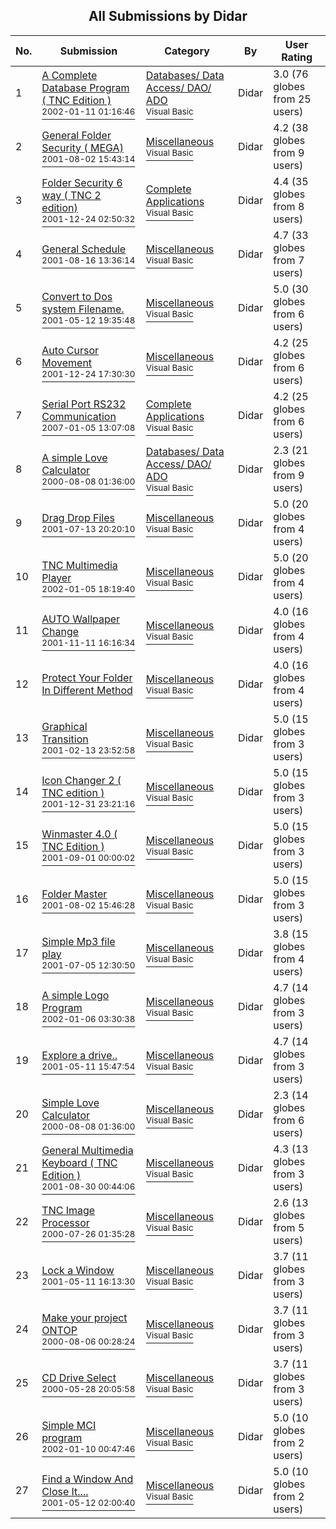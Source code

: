 ﻿<div align="center">

## All Submissions by Didar

</div>

No.  | Submission | Category | By   | User Rating
---- | ---------- | -------- | ---- | -----------
1 | [A Complete Database Program \( TNC Edition \)<br /><sup>2002-01-11 01:16:46</sup>](https://github.com/Planet-Source-Code/didar-a-complete-database-program-tnc-edition__1-25152) | [Databases/ Data Access/ DAO/ ADO<br /><sup>Visual Basic</sup>](../ByCategory/databases-data-access-dao-ado__1-6.md) | Didar | 3.0 (76 globes from 25 users)
2 | [General Folder Security \( MEGA\)<br /><sup>2001-08-02 15:43:14</sup>](https://github.com/Planet-Source-Code/didar-general-folder-security-mega__1-25786) | [Miscellaneous<br /><sup>Visual Basic</sup>](../ByCategory/miscellaneous__1-1.md) | Didar | 4.2 (38 globes from 9 users)
3 | [Folder Security 6 way  \( TNC 2 edition\)<br /><sup>2001-12-24 02:50:32</sup>](https://github.com/Planet-Source-Code/didar-folder-security-6-way-tnc-2-edition__1-25058) | [Complete Applications<br /><sup>Visual Basic</sup>](../ByCategory/complete-applications__1-27.md) | Didar | 4.4 (35 globes from 8 users)
4 | [General Schedule<br /><sup>2001-08-16 13:36:14</sup>](https://github.com/Planet-Source-Code/didar-general-schedule__1-26261) | [Miscellaneous<br /><sup>Visual Basic</sup>](../ByCategory/miscellaneous__1-1.md) | Didar | 4.7 (33 globes from 7 users)
5 | [Convert to Dos system  Filename\.<br /><sup>2001-05-12 19:35:48</sup>](https://github.com/Planet-Source-Code/didar-convert-to-dos-system-filename__1-25099) | [Miscellaneous<br /><sup>Visual Basic</sup>](../ByCategory/miscellaneous__1-1.md) | Didar | 5.0 (30 globes from 6 users)
6 | [Auto Cursor Movement<br /><sup>2001-12-24 17:30:30</sup>](https://github.com/Planet-Source-Code/didar-auto-cursor-movement__1-25105) | [Miscellaneous<br /><sup>Visual Basic</sup>](../ByCategory/miscellaneous__1-1.md) | Didar | 4.2 (25 globes from 6 users)
7 | [Serial Port RS232 Communication<br /><sup>2007-01-05 13:07:08</sup>](https://github.com/Planet-Source-Code/didar-serial-port-rs232-communication__1-67594) | [Complete Applications<br /><sup>Visual Basic</sup>](../ByCategory/complete-applications__1-27.md) | Didar | 4.2 (25 globes from 6 users)
8 | [A simple Love Calculator<br /><sup>2000-08-08 01:36:00</sup>](https://github.com/Planet-Source-Code/didar-a-simple-love-calculator__1-25153) | [Databases/ Data Access/ DAO/ ADO<br /><sup>Visual Basic</sup>](../ByCategory/databases-data-access-dao-ado__1-6.md) | Didar | 2.3 (21 globes from 9 users)
9 | [Drag Drop Files<br /><sup>2001-07-13 20:20:10</sup>](https://github.com/Planet-Source-Code/didar-drag-drop-files__1-25097) | [Miscellaneous<br /><sup>Visual Basic</sup>](../ByCategory/miscellaneous__1-1.md) | Didar | 5.0 (20 globes from 4 users)
10 | [TNC Multimedia Player<br /><sup>2002-01-05 18:19:40</sup>](https://github.com/Planet-Source-Code/didar-tnc-multimedia-player__1-25101) | [Miscellaneous<br /><sup>Visual Basic</sup>](../ByCategory/miscellaneous__1-1.md) | Didar | 5.0 (20 globes from 4 users)
11 | [AUTO Wallpaper Change<br /><sup>2001-11-11 16:16:34</sup>](https://github.com/Planet-Source-Code/didar-auto-wallpaper-change__1-25171) | [Miscellaneous<br /><sup>Visual Basic</sup>](../ByCategory/miscellaneous__1-1.md) | Didar | 4.0 (16 globes from 4 users)
12 | [Protect Your Folder In Different Method<br />](https://github.com/Planet-Source-Code/didar-protect-your-folder-in-different-method__1-25176) | [Miscellaneous<br /><sup>Visual Basic</sup>](../ByCategory/miscellaneous__1-1.md) | Didar | 4.0 (16 globes from 4 users)
13 | [Graphical Transition<br /><sup>2001-02-13 23:52:58</sup>](https://github.com/Planet-Source-Code/didar-graphical-transition__1-25087) | [Miscellaneous<br /><sup>Visual Basic</sup>](../ByCategory/miscellaneous__1-1.md) | Didar | 5.0 (15 globes from 3 users)
14 | [Icon Changer 2 \( TNC edition \)<br /><sup>2001-12-31 23:21:16</sup>](https://github.com/Planet-Source-Code/didar-icon-changer-2-tnc-edition__1-25088) | [Miscellaneous<br /><sup>Visual Basic</sup>](../ByCategory/miscellaneous__1-1.md) | Didar | 5.0 (15 globes from 3 users)
15 | [Winmaster 4\.0 \( TNC Edition \)<br /><sup>2001-09-01 00:00:02</sup>](https://github.com/Planet-Source-Code/didar-winmaster-4-0-tnc-edition__1-25093) | [Miscellaneous<br /><sup>Visual Basic</sup>](../ByCategory/miscellaneous__1-1.md) | Didar | 5.0 (15 globes from 3 users)
16 | [Folder Master<br /><sup>2001-08-02 15:46:28</sup>](https://github.com/Planet-Source-Code/didar-folder-master__1-25785) | [Miscellaneous<br /><sup>Visual Basic</sup>](../ByCategory/miscellaneous__1-1.md) | Didar | 5.0 (15 globes from 3 users)
17 | [Simple Mp3 file play<br /><sup>2001-07-05 12:30:50</sup>](https://github.com/Planet-Source-Code/didar-simple-mp3-file-play__1-25100) | [Miscellaneous<br /><sup>Visual Basic</sup>](../ByCategory/miscellaneous__1-1.md) | Didar | 3.8 (15 globes from 4 users)
18 | [A simple Logo Program<br /><sup>2002-01-06 03:30:38</sup>](https://github.com/Planet-Source-Code/didar-a-simple-logo-program__1-25092) | [Miscellaneous<br /><sup>Visual Basic</sup>](../ByCategory/miscellaneous__1-1.md) | Didar | 4.7 (14 globes from 3 users)
19 | [Explore a drive\.\.<br /><sup>2001-05-11 15:47:54</sup>](https://github.com/Planet-Source-Code/didar-explore-a-drive__1-25098) | [Miscellaneous<br /><sup>Visual Basic</sup>](../ByCategory/miscellaneous__1-1.md) | Didar | 4.7 (14 globes from 3 users)
20 | [Simple Love Calculator<br /><sup>2000-08-08 01:36:00</sup>](https://github.com/Planet-Source-Code/didar-simple-love-calculator__1-25174) | [Miscellaneous<br /><sup>Visual Basic</sup>](../ByCategory/miscellaneous__1-1.md) | Didar | 2.3 (14 globes from 6 users)
21 | [General Multimedia Keyboard \(  TNC Edition \)<br /><sup>2001-08-30 00:44:06</sup>](https://github.com/Planet-Source-Code/didar-general-multimedia-keyboard-tnc-edition__1-25106) | [Miscellaneous<br /><sup>Visual Basic</sup>](../ByCategory/miscellaneous__1-1.md) | Didar | 4.3 (13 globes from 3 users)
22 | [TNC Image Processor<br /><sup>2000-07-26 01:35:28</sup>](https://github.com/Planet-Source-Code/didar-tnc-image-processor__1-25173) | [Miscellaneous<br /><sup>Visual Basic</sup>](../ByCategory/miscellaneous__1-1.md) | Didar | 2.6 (13 globes from 5 users)
23 | [Lock a Window<br /><sup>2001-05-11 16:13:30</sup>](https://github.com/Planet-Source-Code/didar-lock-a-window__1-25095) | [Miscellaneous<br /><sup>Visual Basic</sup>](../ByCategory/miscellaneous__1-1.md) | Didar | 3.7 (11 globes from 3 users)
24 | [Make your project ONTOP<br /><sup>2000-08-06 00:28:24</sup>](https://github.com/Planet-Source-Code/didar-make-your-project-ontop__1-25169) | [Miscellaneous<br /><sup>Visual Basic</sup>](../ByCategory/miscellaneous__1-1.md) | Didar | 3.7 (11 globes from 3 users)
25 | [CD Drive Select<br /><sup>2000-05-28 20:05:58</sup>](https://github.com/Planet-Source-Code/didar-cd-drive-select__1-25172) | [Miscellaneous<br /><sup>Visual Basic</sup>](../ByCategory/miscellaneous__1-1.md) | Didar | 3.7 (11 globes from 3 users)
26 | [Simple MCI program<br /><sup>2002-01-10 00:47:46</sup>](https://github.com/Planet-Source-Code/didar-simple-mci-program__1-25090) | [Miscellaneous<br /><sup>Visual Basic</sup>](../ByCategory/miscellaneous__1-1.md) | Didar | 5.0 (10 globes from 2 users)
27 | [Find a Window And Close It\.\.\.\.<br /><sup>2001-05-12 02:00:40</sup>](https://github.com/Planet-Source-Code/didar-find-a-window-and-close-it__1-25096) | [Miscellaneous<br /><sup>Visual Basic</sup>](../ByCategory/miscellaneous__1-1.md) | Didar | 5.0 (10 globes from 2 users)
